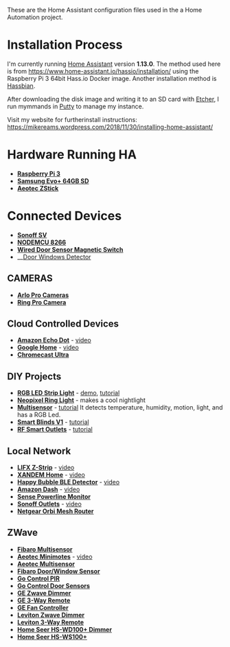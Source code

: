 These are the Home Assistant configuration files used in the a Home Automation project.

# Installation Process
I'm currently running [Home Assistant](https://home-assistant.io) version __1.13.0__. The method used here is from https://www.home-assistant.io/hassio/installation/ using the Raspberry Pi 3 64bit Hass.io Docker image. Another installation method is [Hassbian](https://github.com/home-assistant/pi-gen/releases).

After downloading the disk image and writing it to an SD card with [Etcher](https://etcher.io/), I run mymmands in [Putty](https://www.chiark.greenend.org.uk/~sgtatham/putty/latest.html) to manage my instance.

Visit my website for furtherinstall instructions: https://mikereams.wordpress.com/2018/11/30/installing-home-assistant/


# Hardware Running HA
* __[Raspberry Pi 3](https://amzn.to/2RFCHyd)__
* __[Samsung Evo+ 64GB SD](https://amzn.to/2RLzCwY)__
* __[Aeotec ZStick](https://amzn.to/2FkYXXE)__


# Connected Devices
* __[Sonoff SV](https://amzn.to/2FoU4wI)__
* __[NODEMCU 8266](https://amzn.to/2RI17XY)__
* __[Wired Door Sensor Magnetic Switch](https://amzn.to/2RJ9l24)__
* __[Door Windows Detector](https://amzn.to/2Cf9AZb)

## CAMERAS
* __[Arlo Pro Cameras](https://amzn.to/2VIgA9C)__ 
* __[Ring Pro Camera](https://amzn.to/2VQ2aoa)__

## Cloud Controlled Devices
* __[Amazon Echo Dot](http://geni.us/8dUBWY)__ - [video](https://www.youtube.com/watch?v=i0uLVU4wnSg)
* __[Google Home](https://madeby.google.com/home/)__ - [video](https://www.youtube.com/watch?v=jznH57NVEgM)
* __[Chromecast Ultra](https://www.google.com/chromecast/tv/ultra/?utm_source=made_by_google&utm_campaign=chromecast_ultra&utm_medium=MS)__

## DIY Projects
* __[RGB LED Strip Light](https://github.com/bruhautomation/ESP-MQTT-JSON-Digital-LEDs)__ - [demo](https://www.youtube.com/watch?v=DQZ4x6Z3678), [tutorial](https://www.youtube.com/watch?v=9KI36GTgwuQ)
* __[Neopixel Ring Light](https://github.com/bruhautomation/ESP-MQTT-JSON-Digital-LEDs)__ - makes a cool nightlight
* __[Multisensor](https://github.com/bruhautomation/ESP-MQTT-JSON-Multisensor)__ - [tutorial](https://www.youtube.com/watch?v=jpjfVc-9IrQ) It detects temperature, humidity, motion, light, and has a RGB Led.
* __[Smart Blinds V1](http://www.bruhautomation.com/single-post/2016/07/25/The-Cheapest-DIY-WIFI-Automated-Blinds)__ - [tutorial](https://www.youtube.com/watch?v=8bcYB-0bctE)
* __[RF Smart Outlets](http://www.bruhautomation.com/single-post/2016/07/22/433-MHz-RF-Outlets-Version-3)__ - [tutorial](https://www.youtube.com/watch?v=5UUazFbK-Hg)

## Local Network
* __[LIFX Z-Strip](http://geni.us/QQxfJ)__ - [video](https://www.youtube.com/watch?v=jKj2uPEsSlw)
* __[XANDEM Home](http://xandem.com/xandem-home)__ - [video](https://www.youtube.com/watch?v=pXOEu4Pfh0Y)
* __[Happy Bubble BLE Detector](http://geni.us/S4PMXAv)__ - [video](https://www.youtube.com/watch?v=oBkahrDfUFE)
* __[Amazon Dash](http://geni.us/hFfDYuu)__ - [video](https://www.youtube.com/watch?v=qZpJ9W0wCks)
* __[Sense Powerline Monitor](https://sense.com/buy.html)__
* __[Sonoff Outlets](http://geni.us/Svsd)__ - [video](https://www.youtube.com/watch?v=-JxPWA-qxAk)
* __[Netgear Orbi Mesh Router](http://geni.us/HKA1r)__

## ZWave
* __[Fibaro Multisensor](http://geni.us/jZlRt)__
* __[Aeotec Minimotes]( http://geni.us/CcT9zw7)__ - [video](https://www.youtube.com/watch?v=5Vc1Ift7ND8)
* __[Aeotec Multisensor](http://geni.us/5RdjJyA)__
* __[Fibaro Door/Window Sensor](http://geni.us/32voqoV)__
* __[Go Control PIR](http://geni.us/vAcKK)__
* __[Go Control Door Sensors](http://geni.us/vAcKK)__
* __[GE Zwave Dimmer](http://geni.us/3udaM)__
* __[GE 3-Way Remote](http://geni.us/AVBw1tC)__
* __[GE Fan Controller](http://geni.us/R8dl)__
* __[Leviton Zwave Dimmer](http://geni.us/EZEwt2)__
* __[Leviton 3-Way Remote](http://geni.us/EsFez)__
* __[Home Seer HS-WD100+ Dimmer](http://geni.us/BVfIa)__
* __[Home Seer HS-WS100+](http://geni.us/mOEA)__


